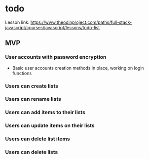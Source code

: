 # todo

Lesson link: https://www.theodinproject.com/paths/full-stack-javascript/courses/javascript/lessons/todo-list

## MVP

### User accounts with password encryption

- Basic user accounts creation methods in place, working on login functions

### Users can create lists

### Users can rename lists

### Users can add items to their lists

### Users can update items on their lists

### Users can delete list items

### Users can delete lists
